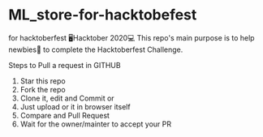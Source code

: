 # ML_store-for-hacktobefest
for hacktoberfest
🖥️Hacktober 2020💻
This repo's main purpose is to help newbies👶 to complete the Hacktoberfest Challenge.

Steps to Pull a request in GITHUB
1) Star this repo
2) Fork the repo
3) Clone it, edit and Commit 
or 
3) Just upload or it in browser itself
4) Compare and Pull Request
5) Wait for the owner/mainter to accept your PR
